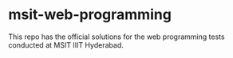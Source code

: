 # msit-web-programming

This repo has the official solutions for the web programming tests conducted at MSIT IIIT Hyderabad.
